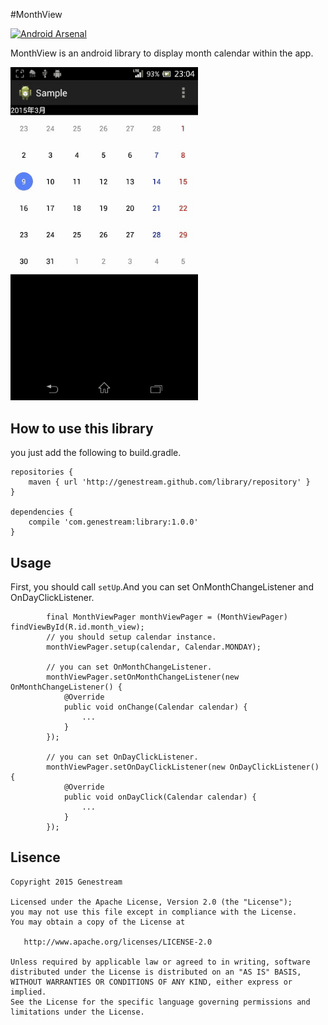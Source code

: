 #MonthView

[![Android Arsenal](https://img.shields.io/badge/Android%20Arsenal-MonthView-brightgreen.svg?style=flat)](https://android-arsenal.com/details/1/1492)

MonthView is an android library to display month calendar within the app. 

<img src="https://raw.githubusercontent.com/genestream/MonthView/gh-pages/demo/month_view.gif" width=300 />

## How to use this library

you just add the following to build.gradle.

```
repositories {
    maven { url 'http://genestream.github.com/library/repository' }
}

dependencies {
    compile 'com.genestream:library:1.0.0' 
}
```

## Usage

First, you should call `setUp`.And you can set OnMonthChangeListener and OnDayClickListener.

```
        final MonthViewPager monthViewPager = (MonthViewPager) findViewById(R.id.month_view);
        // you should setup calendar instance.
        monthViewPager.setup(calendar, Calendar.MONDAY);
        
        // you can set OnMonthChangeListener.
        monthViewPager.setOnMonthChangeListener(new OnMonthChangeListener() {
            @Override
            public void onChange(Calendar calendar) {
                ...
            }
        });
        
        // you can set OnDayClickListener.
        monthViewPager.setOnDayClickListener(new OnDayClickListener() {
            @Override
            public void onDayClick(Calendar calendar) {
                ...
            }
        });
```

## Lisence

```
Copyright 2015 Genestream

Licensed under the Apache License, Version 2.0 (the "License");
you may not use this file except in compliance with the License.
You may obtain a copy of the License at

   http://www.apache.org/licenses/LICENSE-2.0

Unless required by applicable law or agreed to in writing, software
distributed under the License is distributed on an "AS IS" BASIS,
WITHOUT WARRANTIES OR CONDITIONS OF ANY KIND, either express or implied.
See the License for the specific language governing permissions and
limitations under the License.
```
